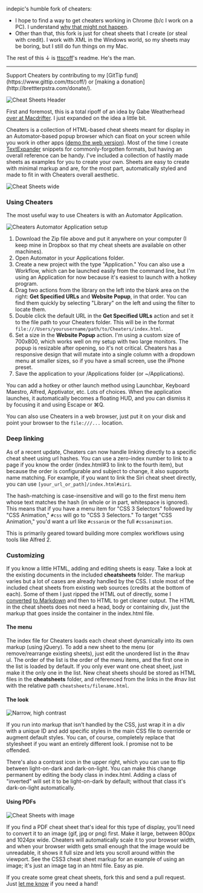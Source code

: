indepic's humble fork of cheaters:

* I hope to find a way to get cheaters working in Chrome (b/c I work on a PC). I understand [why that might not happen](https://github.com/ttscoff/cheaters/issues/1). 
* Other than that, this fork is just for cheat sheets that I create (or steal with credit). I work with XML in the Windows world, so my sheets may be boring, but I still do fun things on my Mac.

The rest of this ↓ is [ttscoff](http://brettterpstra.com/)'s readme. He's the man. 
<hr/>
Support Cheaters by contributing to my [GitTip fund](https://www.gittip.com/ttscoff/) or [making a donation](http://brettterpstra.com/donate/).

![Cheat Sheets Header](http://brettterpstra.com/uploads/2012/03/Cheat-Sheets-Header.jpg)

[macdrifter]: http://www.macdrifter.com/2012/02/markdown-cheat-sheets-and-marked/
[gather]: http://brettterpstra.com/introducing-gather-a-cocoa-markdownifier/
[te]: http://smilesoftware.com/TextExpander/
[marky]: http://markdownrules.com/
[demo]: http://ttscoff.github.io/cheaters/cheat.html

First and foremost, this is a total ripoff of an idea by Gabe Weatherhead [over at Macdrifter][macdrifter]. I just expanded on the idea a little bit.

Cheaters is a collection of HTML-based cheat sheets meant for display in an Automator-based popup browser which can float on your screen while you work in other apps ([demo the web version][demo]). Most of the time I create [TextExpander][te] snippets for commonly-forgotten formats, but having an overall reference can be handy. I've included a collection of hastily made sheets as examples for you to create your own. Sheets are easy to create with minimal markup and are, for the most part, automatically styled and made to fit in with Cheaters overall aesthetic.


![Cheat Sheets wide](http://brettterpstra.com/uploads/2012/03/Cheat-Sheets-wide.jpg)

### Using Cheaters

The most useful way to use Cheaters is with an Automator Application.

![Cheaters Automator Application setup](http://brettterpstra.com/uploads/2012/03/Cheaters-Automator.jpg)

1. Download the Zip file above and put it anywhere on your computer (I keep mine in Dropbox so that my cheat sheets are available on other machines). 
2. Open Automator in your Applications folder. 
3. Create a new project with the type "Application." You can also use a Workflow, which can be launched easily from the command line, but I'm using an Application for now because it's easiest to launch with a hotkey program.
4. Drag two actions from the library on the left into the blank area on the right: **Get Specified URLs** and **Website Popup**, in that order. You can find them quickly by selecting "Library" on the left and using the filter to locate them.
5. Double click the default URL in the **Get Specified URLs** action and set it to the file path to your Cheaters folder. This will be in the format `file:///Users/yourusername/path/to/Cheaters/index.html`.
6. Set a size in the **Website Popup** action. I'm using a custom size of 700x800, which works well on my setup with two large monitors. The popup is resizable after opening, so it's not critical. Cheaters has a responsive design that will mutate into a single column with a dropdown menu at smaller sizes, so if you have a small screen, use the iPhone preset.
7. Save the application to your /Applications folder (or ~/Applications).

You can add a hotkey or other launch method using Launchbar, Keyboard Maestro, Alfred, Apptivator, etc. Lots of choices. When the application launches, it automatically becomes a floating HUD, and you can dismiss it by focusing it and using Escape or ⌘Q.

You can also use Cheaters in a web browser, just put it on your disk and point your browser to the `file:///...` location.

### Deep linking

As of a recent update, Cheaters can now handle linking directly to a specific cheat sheet using url hashes. You can use a zero-index number to link to a page if you know the order (index.html#3 to link to the fourth item), but because the order is configurable and subject to change, it also supports name matching. For example, if you want to link the Siri cheat sheet directly, you can use `[your_url_or_path]/index.html#siri`.

The hash-matching is case-insensitive and will go to the first menu item whose text matches the hash (in whole or in part, whitespace is ignored). This means that if you have a menu item for "CSS 3 Selectors" followed by "CSS Animation," `#css` will go to "CSS 3 Selectors." To target "CSS Animation," you'd want a url like `#cssanim` or the full `#cssanimation`.

This is primarily geared toward building more complex workflows using tools like Alfred 2.

### Customizing

If you know a little HTML, adding and editing sheets is easy. Take a look at the existing documents in the included **cheatsheets** folder. The markup varies but a lot of cases are already handled by the CSS. I stole most of the included cheat sheets from existing web sources (credits at the bottom of each). Some of them I just ripped the HTML out of directly, some I [converted][marky] [to Markdown][gather] and then to HTML to get cleaner output. The HTML in the cheat sheets does not need a head, body or containing div, just the markup that goes inside the container in the index.html file.

#### The menu

The index file for Cheaters loads each cheat sheet dynamically into its own markup (using jQuery). To add a new sheet to the menu (or remove/rearrange existing sheets), just edit the unordered list in the #nav ul. The order of the list is the order of the menu items, and the first one in the list is loaded by default. If you only ever want one cheat sheet, just make it the only one in the list. New cheat sheets should be stored as HTML files in the **cheatsheets** folder, and referenced from the links in the #nav list with the relative path `cheatsheets/filename.html`.

#### The look

![Narrow, high contrast](http://brettterpstra.com/uploads/2012/03/Cheat-Sheets-narrow-high-contrast.jpg)

If you run into markup that isn't handled by the CSS, just wrap it in a div with a unique ID and add specific styles in the main CSS file to override or augment default styles. You can, of course, completely replace that stylesheet if you want an entirely different look. I promise not to be offended.

There's also a contrast icon in the upper right, which you can use to flip between light-on-dark and dark-on-light. You can make this change permanent by editing the body class in index.html. Adding a class of "inverted" will set it to be light-on-dark by default; without that class it's dark-on-light automatically.

#### Using PDFs

![Cheat Sheets with image](http://brettterpstra.com/uploads/2012/03/Cheat-Sheets-Wide-Image.jpg)

If you find a PDF cheat sheet that's ideal for this type of display, you'll need to convert it to an image (gif, jpg or png) first. Make it large, between 800px and 1024px wide. Cheaters will automatically scale it to your browser width, and when your browser width gets small enough that the image would be unreadable, it shows it full size and lets you scroll around within the viewport. See the CSS3 cheat sheet markup for an example of using an image; it's just an image tag in an html file. Easy as pie.

If you create some great cheat sheets, fork this and send a pull request. Just [let me know](http://brettterpstra.com/contact) if you need a hand!
